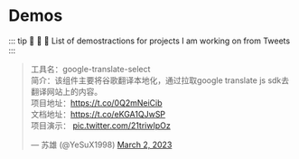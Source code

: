 # Demos

::: tip :orange_heart: :yellow_heart: :green_heart:
List of demostractions for projects I am working on from Tweets
:::

<blockquote class="twitter-tweet"><p lang="zh" dir="ltr">工具名：google-translate-select<br>简介：该组件主要将谷歌翻译本地化，通过拉取google translate js sdk去翻译网站上的内容。<br>项目地址：<a href="https://t.co/0Q2mNeiCib">https://t.co/0Q2mNeiCib</a><br>文档地址：<a href="https://t.co/eKGA1QJwSP">https://t.co/eKGA1QJwSP</a><br>项目演示： <a href="https://t.co/21triwIpOz">pic.twitter.com/21triwIpOz</a></p>&mdash; 苏雄 (@YeSuX1998) <a href="https://twitter.com/YeSuX1998/status/1631173576933117952?ref_src=twsrc%5Etfw">March 2, 2023</a></blockquote>